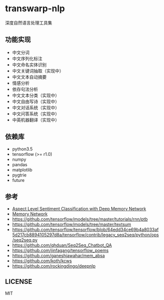 # transwarp-nlp

深度自然语言处理工具集

## 功能实现

- 中文分词
- 中文序列化标注
- 中文命名实体识别
- 中文关键词抽取（实现中）
- 中文文本自动摘要
- 情感分析
- 依存句法分析
- 中文文本分类（实现中）
- 中文自由写诗（实现中）
- 中文对话系统（实现中）
- 中文问答系统（实现中）
- 中英机器翻译（实现中）

## 依赖库

* python3.5
* tensorflow (>= r1.0)
* numpy
* pandas
* matplotlib
* pygtrie
* future

## 参考 

* [Aspect Level Sentiment Classification with Deep Memory Network](https://arxiv.org/abs/1605.08900)
* [Memory Network](https://arxiv.org/pdf/1410.3916.pdf)
* https://github.com/tensorflow/models/tree/master/tutorials/rnn/ptb
* https://github.com/tensorflow/models/tree/master/textsum
* https://github.com/tensorflow/tensorflow/blob/64edd34ce69b4a8033af5d217cb8894105297d8a/tensorflow/contrib/legacy_seq2seq/python/ops/seq2seq.py
* https://github.com/qhduan/Seq2Seq_Chatbot_QA
* https://github.com/jinfagang/tensorflow_poems
* https://github.com/ganeshjawahar/mem_absa
* https://github.com/koth/kcws
* https://github.com/rockingdingo/deepnlp

## LICENSE

MIT
